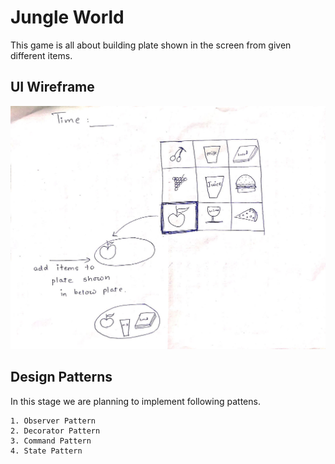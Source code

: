 # Jungle World

This game is all about building plate shown in the screen from given different items. 

## UI Wireframe 

![Alt text](UI-wireframe.jpeg?raw=true "UI Wireframe")

## Design Patterns

In this stage we are planning to implement following pattens.

    1. Observer Pattern
    2. Decorator Pattern
    3. Command Pattern
    4. State Pattern	
